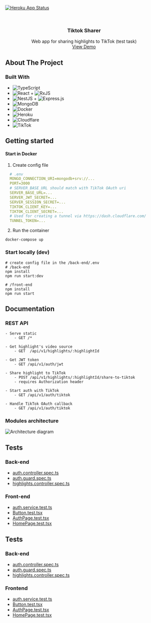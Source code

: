 [![Heroku App Status](http://heroku-shields.herokuapp.com/tiktok-sharer)](https://tiktok-sharer.herokuapp.com)


<br />
<div align="center">
<h3 align="center">Tiktok Sharer</h3>
<p align="center">
  Web app for sharing highlights to TikTok (test task)
  <br />
  <a href="https://tiktok-sharer.herokuapp.com/">View Demo</a>
</p>
</div>


## About The Project
### Built With
* ![TypeScript](https://img.shields.io/badge/typescript-%23007ACC.svg?style=for-the-badge&logo=typescript&logoColor=white)
* ![React](https://img.shields.io/badge/React-20232A?style=for-the-badge&logo=react&logoColor=61DAFB) + ![RxJS](https://img.shields.io/badge/rxjs-%23B7178C.svg?style=for-the-badge&logo=reactivex&logoColor=white)
* ![NestJS](https://img.shields.io/badge/nestjs-%23E0234E.svg?style=for-the-badge&logo=nestjs&logoColor=white) + ![Express.js](https://img.shields.io/badge/express.js-%23404d59.svg?style=for-the-badge&logo=express&logoColor=%2361DAFB)
* ![MongoDB](https://img.shields.io/badge/MongoDB-%234ea94b.svg?style=for-the-badge&logo=mongodb&logoColor=white)
* ![Docker](https://img.shields.io/badge/docker-%230db7ed.svg?style=for-the-badge&logo=docker&logoColor=white)
* ![Heroku](https://img.shields.io/badge/heroku-%23430098.svg?style=for-the-badge&logo=heroku&logoColor=white)
* ![Cloudflare](https://img.shields.io/badge/Cloudflare-F38020?style=for-the-badge&logo=Cloudflare&logoColor=white)
* ![TikTok](https://img.shields.io/badge/TikTok-%23000000.svg?style=for-the-badge&logo=TikTok&logoColor=white)


## Getting started
#### Start in Docker
1) Create config file
```yaml
  # .env 
  MONGO_CONNECTION_URI=mongodb+srv://...
  PORT=3000
  # SERVER_BASE_URL should match with TikTok OAuth uri
  SERVER_BASE_URL=...
  SERVER_JWT_SECRET=...
  SERVER_SESSION_SECRET=...
  TIKTOK_CLIENT_KEY=...
  TIKTOK_CLIENT_SECRET=...
  # Used for creating a tunnel via https://dash.cloudflare.com/
  TUNNEL_TOKEN=...
```
2) Run the container
```shell
docker-compose up 
```

### Start locally (dev)
```shell
# create config file in the /back-end/.env
# /back-end
npm install
npm run start:dev

# /front-end
npm install
npm run start
```

## Documentation
### REST API
```
- Serve static
    - GET /*

- Get highlight's video source
    - GET  /api/v1/highlights/:highlightId

- Get JWT token
    - GET /api/v1/auth/jwt

- Share highlight to TikTok
    - POST /api/v1/highlights/:highlightId/share-to-tiktok
    - requires Authorization header

- Start auth with TikTok
    - GET /api/v1/auth/tiktok
 
- Handle TikTok OAuth callback
    - GET /api/v1/auth/tiktok
```

### Modules architecture
![Architecture diagram](https://drive.google.com/uc?id=1AptOEx5wJ9Vyfuw9EK3B5t1dvvMMPeXI)

## Tests
### Back-end
- [auth.controller.spec.ts](./back-end/apps/tiktok-sharer/src/auth/controllers/auth.controller.spec.ts)
- [auth.guard.spec.ts](./back-end/apps/tiktok-sharer/src/auth/guards/auth.guard.spec.ts)
- [highlights.controller.spec.ts](./back-end/apps/tiktok-sharer/src/highlights/controllers/highlights.controller.spec.ts)

### Front-end
- [auth.service.test.ts](./front-end/src/services/auth.service.test.ts)
- [Button.test.tsx](./front-end/src/components/Button/Button.test.tsx)
- [AuthPage.test.tsx](./front-end/src/pages/AuthPage/AuthPage.test.tsx)
- [HomePage.test.tsx](./front-end/src/pages/HomePage/HomePage.test.tsx)

## Tests
### Back-end
- [auth.controller.spec.ts](./back-end/apps/tiktok-sharer/src/auth/controllers/auth.controller.spec.ts)
- [auth.guard.spec.ts](./back-end/apps/tiktok-sharer/src/auth/guards/auth.guard.spec.ts)
- [highlights.controller.spec.ts](./back-end/apps/tiktok-sharer/src/highlights/controllers/highlights.controller.spec.ts)

### Frontend
- [auth.service.test.ts](./front-end/src/services/auth.service.test.ts)
- [Button.test.tsx](./front-end/src/components/Button/Button.test.tsx)
- [AuthPage.test.tsx](./front-end/src/pages/AuthPage/AuthPage.test.tsx)
- [HomePage.test.tsx](./front-end/src/pages/HomePage/HomePage.test.tsx)
